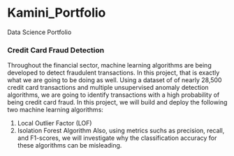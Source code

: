 # Kamini_Portfolio
Data Science Portfolio

### Credit Card Fraud Detection
Throughout the financial sector, machine learning algorithms are being developed to detect fraudulent transactions. In this project, that is exactly what we are going to be doing as well. Using a dataset of of nearly 28,500 credit card transactions and multiple unsupervised anomaly detection algorithms, we are going to identify transactions with a high probability of being credit card fraud. In this project, we will build and deploy the following two machine learning algorithms:

1. Local Outlier Factor (LOF)
2. Isolation Forest Algorithm
Also, using metrics suchs as precision, recall, and F1-scores, we will investigate why the classification accuracy for these algorithms can be misleading.
